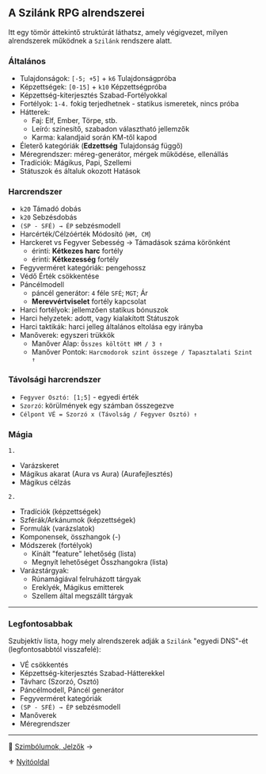 ## A Szilánk RPG alrendszerei

Itt egy tömör áttekintő struktúrát láthatsz, amely végigvezet, milyen alrendszerek működnek a `Szilánk` rendszere alatt.

### Általános

- Tulajdonságok: `[-5; +5]` + `k6` Tulajdonságpróba
- Képzettségek: `[0-15]` + `k10` Képzettségpróba
- Képzettség-kiterjesztés Szabad-Fortélyokkal
- Fortélyok: `1-4.` fokig terjedhetnek - statikus ismeretek, nincs próba
- Hátterek:
    - Faj: Elf, Ember, Törpe, stb.
    - Leíró: színesítő, szabadon választható jellemzők
    - Karma: kalandjaid során KM-től kapod
- Életerő kategóriák (**Edzettség** Tulajdonság függő)
- Méregrendszer: méreg-generátor, mérgek működése, ellenállás
- Tradíciók: Mágikus, Papi, Szellemi
- Státuszok és általuk okozott Hatások

### Harcrendszer

- `k20` Támadó dobás
- `k20` Sebzésdobás
- `(SP - SFÉ) → ÉP` sebzésmodell
- Harcérték/Célzóérték Módosító (`HM, CM`)
- Harckeret  vs  Fegyver Sebesség → Támadások száma körönként
  - érinti: **Kétkezes harc** fortély
  - érinti: **Kétkezesség** fortély
- Fegyverméret kategóriák: pengehossz
- Védő Érték csökkentése
- Páncélmodell
  - páncél generátor: `4` féle `SFÉ`; `MGT`; Ár
  - **Merevvértviselet** fortély kapcsolat
- Harci fortélyok: jellemzően statikus bónuszok
- Harci helyzetek: adott, vagy kialakított Státuszok
- Harci taktikák: harci jelleg általános eltolása egy irányba
- Manőverek: egyszeri trükkök
    - Manőver Alap: `Összes költött HM / 3 ↑`
    - Manőver Pontok: `Harcmodorok szint összege / Tapasztalati Szint ↑`

### Távolsági harcrendszer

- `Fegyver Osztó: [1;5]` - egyedi érték
- `Szorzó`: körülmények egy számban összegezve
- `Célpont VÉ = Szorzó x (Távolság / Fegyver Osztó) ↑`

### Mágia

`1.`
- Varázskeret
- Mágikus akarat (Aura vs Aura)   (Aurafejlesztés)
- Mágikus célzás

`2.`
- Tradíciók   (képzettségek)
- Szférák/Arkánumok   (képzettségek)
- Formulák (varázslatok)
- Komponensek, összhangok  (-)
- Módszerek   (fortélyok)
  - Kínált "feature" lehetőség (lista)
  - Megnyít lehetőséget Összhangokra  (lista)
- Varázstárgyak:
  - Rúnamágiával felruházott tárgyak
  - Ereklyék, Mágikus emitterek
  - Szellem által megszállt tárgyak

---
### Legfontosabbak

Szubjektív lista, hogy mely alrendszerek adják a `Szilánk` "egyedi DNS"-ét (legfontosabbtól visszafelé):

- VÉ csökkentés
- Képzettség-kiterjesztés Szabad-Hátterekkel
- Távharc (Szorzó, Osztó)
- Páncélmodell, Páncél generátor
- Fegyverméret kategóriák
- `(SP - SFÉ) → ÉP` sebzésmodell
- Manőverek
- Méregrendszer

---

🔗 [Szimbólumok, Jelzők](006_szimbolumok_jelzok.md) →

⚜️ [Nyitóoldal](start.md#0-kezdetek) 

